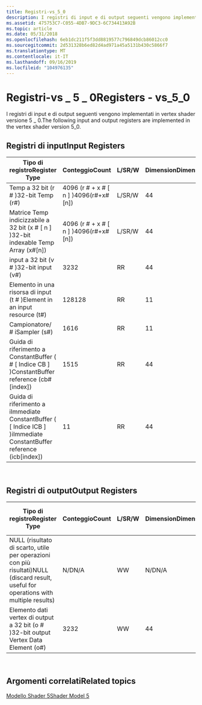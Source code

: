 ```yaml
---
title: Registri-vs_5_0
description: I registri di input e di output seguenti vengono implementati in vertex shader versione 5 \_ 0.
ms.assetid: 475753C7-C055-4DB7-9DC3-6C734413A92B
ms.topic: article
ms.date: 05/31/2018
ms.openlocfilehash: 6eb1dc211f5f3dd8819577c796849dcb86012cc0
ms.sourcegitcommit: 2d531328b6ed82d4ad971a45a5131b430c5866f7
ms.translationtype: MT
ms.contentlocale: it-IT
ms.lasthandoff: 09/16/2019
ms.locfileid: "104976135"
---
```

# <a name="registers---vs_5_0"></a><span data-ttu-id="cd32f-103">Registri-vs \_ 5 \_ 0</span><span class="sxs-lookup"><span data-stu-id="cd32f-103">Registers - vs\_5\_0</span></span>

<span data-ttu-id="cd32f-104">I registri di input e di output seguenti vengono implementati in vertex shader versione 5 \_ 0.</span><span class="sxs-lookup"><span data-stu-id="cd32f-104">The following input and output registers are implemented in the vertex shader version 5\_0.</span></span>

## <a name="input-registers"></a><span data-ttu-id="cd32f-105">Registri di input</span><span class="sxs-lookup"><span data-stu-id="cd32f-105">Input Registers</span></span>



| <span data-ttu-id="cd32f-106">Tipo di registro</span><span class="sxs-lookup"><span data-stu-id="cd32f-106">Register Type</span></span>                                      | <span data-ttu-id="cd32f-107">Conteggio</span><span class="sxs-lookup"><span data-stu-id="cd32f-107">Count</span></span>              | <span data-ttu-id="cd32f-108">L/S</span><span class="sxs-lookup"><span data-stu-id="cd32f-108">R/W</span></span> | <span data-ttu-id="cd32f-109">Dimension</span><span class="sxs-lookup"><span data-stu-id="cd32f-109">Dimension</span></span> | <span data-ttu-id="cd32f-110">Indicizzabile da r\#</span><span class="sxs-lookup"><span data-stu-id="cd32f-110">Indexable by r\#</span></span> | <span data-ttu-id="cd32f-111">Valori predefiniti</span><span class="sxs-lookup"><span data-stu-id="cd32f-111">Defaults</span></span> | <span data-ttu-id="cd32f-112">Richiede DCL</span><span class="sxs-lookup"><span data-stu-id="cd32f-112">Requires DCL</span></span> |
|----------------------------------------------------|--------------------|-----|-----------|------------------|----------|--------------|
| <span data-ttu-id="cd32f-113">Temp a 32 bit (r \# )</span><span class="sxs-lookup"><span data-stu-id="cd32f-113">32-bit Temp (r\#)</span></span>                                  | <span data-ttu-id="cd32f-114">4096 (r \# + x \# \[ n \] )</span><span class="sxs-lookup"><span data-stu-id="cd32f-114">4096(r\#+x\#\[n\])</span></span> | <span data-ttu-id="cd32f-115">L/S</span><span class="sxs-lookup"><span data-stu-id="cd32f-115">R/W</span></span> | <span data-ttu-id="cd32f-116">4</span><span class="sxs-lookup"><span data-stu-id="cd32f-116">4</span></span>         | <span data-ttu-id="cd32f-117">No</span><span class="sxs-lookup"><span data-stu-id="cd32f-117">No</span></span>               | <span data-ttu-id="cd32f-118">nessuno</span><span class="sxs-lookup"><span data-stu-id="cd32f-118">None</span></span>     | <span data-ttu-id="cd32f-119">Sì</span><span class="sxs-lookup"><span data-stu-id="cd32f-119">Yes</span></span>          |
| <span data-ttu-id="cd32f-120">Matrice Temp indicizzabile a 32 bit (x \# \[ n \] )</span><span class="sxs-lookup"><span data-stu-id="cd32f-120">32-bit indexable Temp Array (x\#\[n\])</span></span>             | <span data-ttu-id="cd32f-121">4096 (r \# + x \# \[ n \] )</span><span class="sxs-lookup"><span data-stu-id="cd32f-121">4096(r\#+x\#\[n\])</span></span> | <span data-ttu-id="cd32f-122">L/S</span><span class="sxs-lookup"><span data-stu-id="cd32f-122">R/W</span></span> | <span data-ttu-id="cd32f-123">4</span><span class="sxs-lookup"><span data-stu-id="cd32f-123">4</span></span>         | <span data-ttu-id="cd32f-124">Sì</span><span class="sxs-lookup"><span data-stu-id="cd32f-124">Yes</span></span>              | <span data-ttu-id="cd32f-125">nessuno</span><span class="sxs-lookup"><span data-stu-id="cd32f-125">None</span></span>     | <span data-ttu-id="cd32f-126">Sì</span><span class="sxs-lookup"><span data-stu-id="cd32f-126">Yes</span></span>          |
| <span data-ttu-id="cd32f-127">input a 32 bit (v \# )</span><span class="sxs-lookup"><span data-stu-id="cd32f-127">32-bit input (v\#)</span></span>                                 | <span data-ttu-id="cd32f-128">32</span><span class="sxs-lookup"><span data-stu-id="cd32f-128">32</span></span>                 | <span data-ttu-id="cd32f-129">R</span><span class="sxs-lookup"><span data-stu-id="cd32f-129">R</span></span>   | <span data-ttu-id="cd32f-130">4</span><span class="sxs-lookup"><span data-stu-id="cd32f-130">4</span></span>         | <span data-ttu-id="cd32f-131">Sì</span><span class="sxs-lookup"><span data-stu-id="cd32f-131">Yes</span></span>              | <span data-ttu-id="cd32f-132">nessuno</span><span class="sxs-lookup"><span data-stu-id="cd32f-132">None</span></span>     | <span data-ttu-id="cd32f-133">Sì</span><span class="sxs-lookup"><span data-stu-id="cd32f-133">Yes</span></span>          |
| <span data-ttu-id="cd32f-134">Elemento in una risorsa di input (t \# )</span><span class="sxs-lookup"><span data-stu-id="cd32f-134">Element in an input resource (t\#)</span></span>                 | <span data-ttu-id="cd32f-135">128</span><span class="sxs-lookup"><span data-stu-id="cd32f-135">128</span></span>                | <span data-ttu-id="cd32f-136">R</span><span class="sxs-lookup"><span data-stu-id="cd32f-136">R</span></span>   | <span data-ttu-id="cd32f-137">1</span><span class="sxs-lookup"><span data-stu-id="cd32f-137">1</span></span>         | <span data-ttu-id="cd32f-138">No</span><span class="sxs-lookup"><span data-stu-id="cd32f-138">No</span></span>               | <span data-ttu-id="cd32f-139">nessuno</span><span class="sxs-lookup"><span data-stu-id="cd32f-139">None</span></span>     | <span data-ttu-id="cd32f-140">Sì</span><span class="sxs-lookup"><span data-stu-id="cd32f-140">Yes</span></span>          |
| <span data-ttu-id="cd32f-141">Campionatore/ \# i</span><span class="sxs-lookup"><span data-stu-id="cd32f-141">Sampler (s\#)</span></span>                                      | <span data-ttu-id="cd32f-142">16</span><span class="sxs-lookup"><span data-stu-id="cd32f-142">16</span></span>                 | <span data-ttu-id="cd32f-143">R</span><span class="sxs-lookup"><span data-stu-id="cd32f-143">R</span></span>   | <span data-ttu-id="cd32f-144">1</span><span class="sxs-lookup"><span data-stu-id="cd32f-144">1</span></span>         | <span data-ttu-id="cd32f-145">No</span><span class="sxs-lookup"><span data-stu-id="cd32f-145">No</span></span>               | <span data-ttu-id="cd32f-146">nessuno</span><span class="sxs-lookup"><span data-stu-id="cd32f-146">None</span></span>     | <span data-ttu-id="cd32f-147">Sì</span><span class="sxs-lookup"><span data-stu-id="cd32f-147">Yes</span></span>          |
| <span data-ttu-id="cd32f-148">Guida di riferimento a ConstantBuffer ( \# \[ Indice CB \] )</span><span class="sxs-lookup"><span data-stu-id="cd32f-148">ConstantBuffer reference (cb\#\[index\])</span></span>           | <span data-ttu-id="cd32f-149">15</span><span class="sxs-lookup"><span data-stu-id="cd32f-149">15</span></span>                 | <span data-ttu-id="cd32f-150">R</span><span class="sxs-lookup"><span data-stu-id="cd32f-150">R</span></span>   | <span data-ttu-id="cd32f-151">4</span><span class="sxs-lookup"><span data-stu-id="cd32f-151">4</span></span>         | <span data-ttu-id="cd32f-152">Sì (contenuto)</span><span class="sxs-lookup"><span data-stu-id="cd32f-152">Yes(contents)</span></span>    | <span data-ttu-id="cd32f-153">nessuno</span><span class="sxs-lookup"><span data-stu-id="cd32f-153">None</span></span>     | <span data-ttu-id="cd32f-154">Sì</span><span class="sxs-lookup"><span data-stu-id="cd32f-154">Yes</span></span>          |
| <span data-ttu-id="cd32f-155">Guida di riferimento a iImmediate ConstantBuffer ( \[ Indice ICB \] )</span><span class="sxs-lookup"><span data-stu-id="cd32f-155">iImmediate ConstantBuffer reference (icb\[index\])</span></span> | <span data-ttu-id="cd32f-156">1</span><span class="sxs-lookup"><span data-stu-id="cd32f-156">1</span></span>                  | <span data-ttu-id="cd32f-157">R</span><span class="sxs-lookup"><span data-stu-id="cd32f-157">R</span></span>   | <span data-ttu-id="cd32f-158">4</span><span class="sxs-lookup"><span data-stu-id="cd32f-158">4</span></span>         | <span data-ttu-id="cd32f-159">Sì (contenuto)</span><span class="sxs-lookup"><span data-stu-id="cd32f-159">Yes(contents)</span></span>    | <span data-ttu-id="cd32f-160">nessuno</span><span class="sxs-lookup"><span data-stu-id="cd32f-160">None</span></span>     | <span data-ttu-id="cd32f-161">Sì</span><span class="sxs-lookup"><span data-stu-id="cd32f-161">Yes</span></span>          |



 

## <a name="output-registers"></a><span data-ttu-id="cd32f-162">Registri di output</span><span class="sxs-lookup"><span data-stu-id="cd32f-162">Output Registers</span></span>



| <span data-ttu-id="cd32f-163">Tipo di registro</span><span class="sxs-lookup"><span data-stu-id="cd32f-163">Register Type</span></span>                                                      | <span data-ttu-id="cd32f-164">Conteggio</span><span class="sxs-lookup"><span data-stu-id="cd32f-164">Count</span></span> | <span data-ttu-id="cd32f-165">L/S</span><span class="sxs-lookup"><span data-stu-id="cd32f-165">R/W</span></span> | <span data-ttu-id="cd32f-166">Dimension</span><span class="sxs-lookup"><span data-stu-id="cd32f-166">Dimension</span></span> | <span data-ttu-id="cd32f-167">Indicizzabile da r\#</span><span class="sxs-lookup"><span data-stu-id="cd32f-167">Indexable by r\#</span></span> | <span data-ttu-id="cd32f-168">Valori predefiniti</span><span class="sxs-lookup"><span data-stu-id="cd32f-168">Defaults</span></span> | <span data-ttu-id="cd32f-169">Richiede DCL</span><span class="sxs-lookup"><span data-stu-id="cd32f-169">Requires DCL</span></span> |
|--------------------------------------------------------------------|-------|-----|-----------|------------------|----------|--------------|
| <span data-ttu-id="cd32f-170">NULL (risultato di scarto, utile per operazioni con più risultati)</span><span class="sxs-lookup"><span data-stu-id="cd32f-170">NULL (discard result, useful for operations with multiple results)</span></span> | <span data-ttu-id="cd32f-171">N/D</span><span class="sxs-lookup"><span data-stu-id="cd32f-171">N/A</span></span>   | <span data-ttu-id="cd32f-172">W</span><span class="sxs-lookup"><span data-stu-id="cd32f-172">W</span></span>   | <span data-ttu-id="cd32f-173">N/D</span><span class="sxs-lookup"><span data-stu-id="cd32f-173">N/A</span></span>       | <span data-ttu-id="cd32f-174">N/D</span><span class="sxs-lookup"><span data-stu-id="cd32f-174">N/A</span></span>              | <span data-ttu-id="cd32f-175">N/D</span><span class="sxs-lookup"><span data-stu-id="cd32f-175">N/A</span></span>      | <span data-ttu-id="cd32f-176">No</span><span class="sxs-lookup"><span data-stu-id="cd32f-176">No</span></span>           |
| <span data-ttu-id="cd32f-177">Elemento dati vertex di output a 32 bit (o \# )</span><span class="sxs-lookup"><span data-stu-id="cd32f-177">32-bit output Vertex Data Element (o\#)</span></span>                            | <span data-ttu-id="cd32f-178">32</span><span class="sxs-lookup"><span data-stu-id="cd32f-178">32</span></span>    | <span data-ttu-id="cd32f-179">W</span><span class="sxs-lookup"><span data-stu-id="cd32f-179">W</span></span>   | <span data-ttu-id="cd32f-180">4</span><span class="sxs-lookup"><span data-stu-id="cd32f-180">4</span></span>         | <span data-ttu-id="cd32f-181">N/D</span><span class="sxs-lookup"><span data-stu-id="cd32f-181">N/A</span></span>              | <span data-ttu-id="cd32f-182">N/D</span><span class="sxs-lookup"><span data-stu-id="cd32f-182">N/A</span></span>      | <span data-ttu-id="cd32f-183">Sì</span><span class="sxs-lookup"><span data-stu-id="cd32f-183">Yes</span></span>          |



 

## <a name="related-topics"></a><span data-ttu-id="cd32f-184">Argomenti correlati</span><span class="sxs-lookup"><span data-stu-id="cd32f-184">Related topics</span></span>

<dl> <dt>

[<span data-ttu-id="cd32f-185">Modello Shader 5</span><span class="sxs-lookup"><span data-stu-id="cd32f-185">Shader Model 5</span></span>](d3d11-graphics-reference-sm5.md)
</dt> </dl>

 

 




